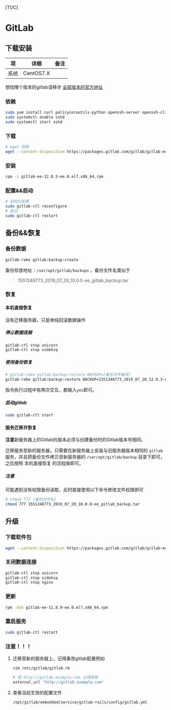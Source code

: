 [TOC]

# GitLab

## 下载安装

| 项   | 详细      | 备注 |
| ---- | --------- | ---- |
| 系统 | CentOS7.X |      |

想找哪个版本的gitlab请移步 [全部版本的官方地址](https://packages.gitlab.com/gitlab/gitlab-ee) 

### 依赖

```bash
sudo yum install curl policycoreutils-python openssh-server openssh-clients
sudo systemctl enable sshd
sudo systemctl start sshd
```

### 下载

```bash
# wget 获取
wget --content-disposition https://packages.gitlab.com/gitlab/gitlab-ee/packages/ol/7/gitlab-ee-12.0.3-ee.0.el7.x86_64.rpm/download.rpm
```

### 安装

```bash
rpm -i gitlab-ee-12.0.3-ee.0.el7.x86_64.rpm
```

### 配置&&启动

```bash
# 初始化配置
sudo gitlab-ctl reconfigure
# 启动
sudo gitlab-ctl restart
```

## 备份&&恢复

### 备份数据 

```bash
gitlab-rake gitlab:backup:create
```

备份存放地址：`/var/opt/gitlab/backups` ，备份文件名类似于

> 1551348773_2019_07_20_10.0.0-ee_gitlab_backup.tar
### 恢复

#### 本机直接恢复

没有迁移服务器，只是单纯回滚数据操作

##### 停止数据连接

```bash
gitlab-ctl stop unicorn
gitlab-ctl stop sidekiq
```

##### 使用备份恢复

```bash
# gitlab-rake gitlab:backup:restore BACKUP=[备份文件编号]
gitlab-rake gitlab:backup:restore BACKUP=1551348773_2019_07_20_12.0.3-ee
```

指令执行过程中有两次交互，都输入`yes`即可。

##### 启动gitlab

```bash
sudo gitlab-ctl start
```

#### 服务迁移并恢复

**注意**新服务器上的Gitlab的版本必须与创建备份时的Gitlab版本号相同。

迁移服务至新的服务器，只需要在新服务器上安装与旧服务器版本相同的 `gitlab` 服务，并且把备份文件拷贝至新服务器的 `/var/opt/gitlab/backup` 目录下即可，之后按照 本机直接恢复 的流程做即可。

##### 注意

可能遇到没有权限备份读取，此时直接使用以下命令修改文件权限即可

```bash
# chmod 777 [备份文件名]
chmod 777 1551348773_2019_07_20_10.0.0-ee_gitlab_backup.tar
```

## 升级

### 下载软件包

```bash
wget --content-disposition https://packages.gitlab.com/gitlab/gitlab-ee/packages/ol/7/gitlab-ee-11.8.9-ee.0.el7.x86_64.rpm/download.rpm
```

### 关闭数据连接

```bash
gitlab-ctl stop unicorn
gitlab-ctl stop sidekiq
gitlab-ctl stop nginx
```

### 更新

```bash
rpm -Uvh gitlab-ee-11.8.9-ee.0.el7.x86_64.rpm
```

### 重启服务

```bash
sudo gitlab-ctl restart
```

### 注意！！！

1. 迁移至新的服务器上，记得重改gitlab配置例如

	```bash
	vim /etc/gitlab/gitlab.rb
	
	# 把 http://gitlab.example.com 记得改掉
	external_url 'http://gitlab.example.com'
	```
2. 查看当前生效的配置文件
	```
	/opt/gitlab/embedded/service/gitlab-rails/config/gitlab.yml
	```

